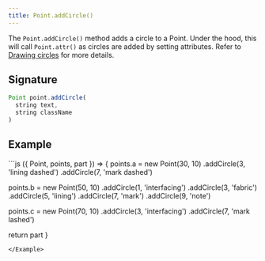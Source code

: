 ```yaml
---
title: Point.addCircle()
---
```


The `Point.addCircle()` method adds a circle to a Point. Under the hood, this
will call `Point.attr()` as circles are added by setting attributes. Refer to
[Drawing circles](/howtos/code/drawing-circles) for more details.

## Signature

```js
Point point.addCircle(
  string text, 
  string className
)
```

## Example

<Example caption="Examples of Point.addCircle(), compare this to [Point.setCircle](/reference/api/point/setcircle)">
```js
({ Point, points, part }) => {
  points.a = new Point(30, 10)
    .addCircle(3, 'lining dashed')
    .addCircle(7, 'mark dashed')

  points.b = new Point(50, 10)
    .addCircle(1, 'interfacing')
    .addCircle(3, 'fabric')
    .addCircle(5, 'lining')
    .addCircle(7, 'mark')
    .addCircle(9, 'note')

  points.c = new Point(70, 10)
    .addCircle(3, 'interfacing')
    .addCircle(7, 'mark lashed')

  return part
}
```
</Example>


